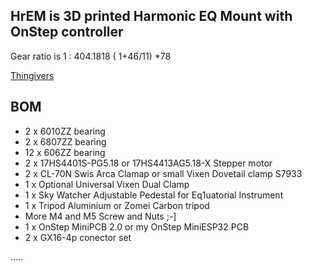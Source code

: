 ## HrEM is 3D printed Harmonic EQ Mount  with OnStep  controller

Gear ratio is  1 : 404.1818     ( 1+46/11) *78 

[Thingivers](https://www.thingiverse.com/thing:5259291) 

## BOM

* 2 x 6010ZZ bearing
* 2 x 6807ZZ bearing
* 12 x 606ZZ  bearing
* 2 x 17HS4401S-PG5.18 or 17HS4413AG5.18-X Stepper motor
* 2 x CL-70N Swis Arca Clamap  or  small Vixen Dovetail clamp S7933
* 1 x Optional Universal Vixen Dual Clamp 
* 1 x Sky Watcher Adjustable Pedestal for Eq1uatorial Instrument
* 1 x Tripod  Aluminium or Zomei Carbon tripod
* More  M4 and M5  Screw and Nuts ;-]
* 1 x OnStep MiniPCB 2.0  or  my OnStep MiniESP32  PCB
* 2 x GX16-4p conector set  

.....

